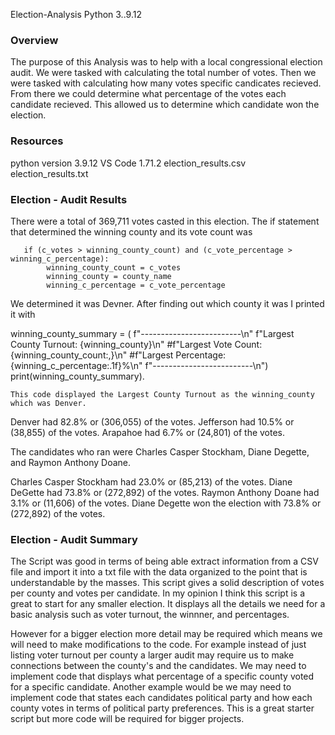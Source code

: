 Election-Analysis
Python 3..9.12

### Overview
The purpose of this Analysis was to help with a local congressional election audit. We were tasked with calculating the total number of votes. Then we were tasked with calculating how many votes specific candicates recieved. From there we could determine what percentage of the votes each candidate recieved. This allowed us to determine which candidate won the election.

### Resources
python version 3.9.12
VS Code 1.71.2
election_results.csv
election_results.txt

### Election - Audit Results
There were a total of 369,711 votes casted in this election.
The if statement that determined the winning county and its vote count was 
       
       if (c_votes > winning_county_count) and (c_vote_percentage > winning_c_percentage):
            winning_county_count = c_votes
            winning_county = county_name
            winning_c_percentage = c_vote_percentage
            
We determined it was Devner. After finding out which county it was I printed it with 
   
   
   winning_county_summary = (
        f"-------------------------\n"
        f"Largest County Turnout: {winning_county}\n"
        #f"Largest Vote Count: {winning_county_count:,}\n"
        #f"Largest Percentage: {winning_c_percentage:.1f}%\n"
        f"-------------------------\n")
    print(winning_county_summary). 
    
    
    This code displayed the Largest County Turnout as the winning_county which was Denver. 

Denver had 82.8% or (306,055) of the votes.
Jefferson had 10.5% or (38,855) of the votes.
Arapahoe had 6.7% or (24,801) of the votes.

The candidates who ran were Charles Casper Stockham, Diane Degette, and Raymon Anthony Doane.

Charles Casper Stockham had 23.0% or (85,213) of the votes.
Diane DeGette had 73.8% or (272,892) of the votes.
Raymon Anthony Doane had 3.1% or (11,606) of the votes.
Diane Degette won the election with 73.8% or (272,892) of the votes.

### Election - Audit Summary
The Script was good in terms of being able extract information from a CSV file and import it into a txt file with the data organized to the point that is understandable by the masses. This script gives a solid description of votes per county and votes per candidate. In my opinion I think this script is a great to start for any smaller election. It displays all the details we need for a basic analysis such as voter turnout, the winnner, and percentages.

However for a bigger election more detail may be required which means we will need to make modifications to the code. For example instead of just listing voter turnout per county a larger audit may require us to make connections between the county's and the candidates. We may need to implement code that displays what percentage of a specific county voted for a specific candidate. Another example would be we may need to implement code that states each candidates political party and how each county votes in terms of political party preferences. This is a great starter script but more code will be required for bigger projects.


